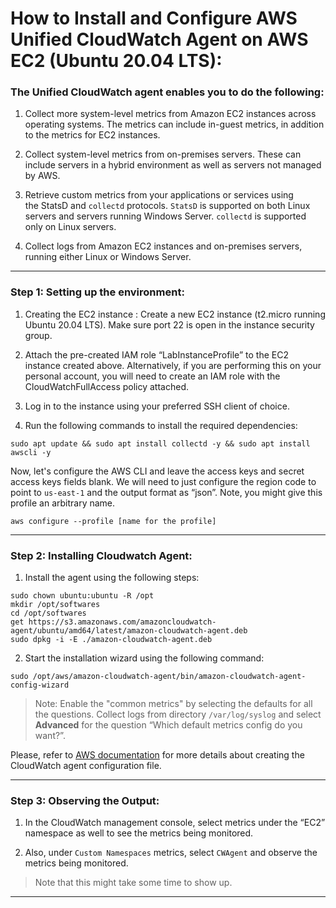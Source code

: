 # How to Install and Configure AWS Unified CloudWatch Agent on AWS EC2 (Ubuntu 20.04 LTS):

### The Unified CloudWatch agent enables you to do the following:

1. Collect more system-level metrics from Amazon EC2 instances across operating systems. The metrics can include in-guest metrics, in addition to the metrics for EC2 instances. 

2. Collect system-level metrics from on-premises servers. These can include servers in a hybrid environment as well as servers not managed by AWS.

3. Retrieve custom metrics from your applications or services using the StatsD and `collectd` protocols. `StatsD` is supported on both Linux servers and servers running Windows Server. `collectd` is supported only on Linux servers.

4. Collect logs from Amazon EC2 instances and on-premises servers, running either Linux or Windows Server.

---

### Step 1: Setting up the environment:

1. Creating the EC2 instance : Create a new EC2 instance (t2.micro running Ubuntu 20.04 LTS). Make sure port 22 is open in the instance security group. 

2. Attach the pre-created IAM role “LabInstanceProfile” to the EC2 instance created above. Alternatively, if you are performing this on your personal account, you will need to create an IAM role with the CloudWatchFullAccess policy attached.

3. Log in to the instance using your preferred SSH client of choice.

4. Run the following commands to install the required dependencies:

```
sudo apt update && sudo apt install collectd -y && sudo apt install awscli -y
```

Now, let's configure the AWS CLI and leave the access keys and secret access keys fields blank. We will need to just configure the region code to point to `us-east-1` and the output format as “json”. Note, you might give this profile an arbitrary name. 

```
aws configure --profile [name for the profile]
```
---

### Step 2: Installing Cloudwatch Agent:

1. Install the agent using the following steps:


```
sudo chown ubuntu:ubuntu -R /opt
mkdir /opt/softwares
cd /opt/softwares
get https://s3.amazonaws.com/amazoncloudwatch-agent/ubuntu/amd64/latest/amazon-cloudwatch-agent.deb
sudo dpkg -i -E ./amazon-cloudwatch-agent.deb
```

2. Start the installation wizard using the following command:

```
sudo /opt/aws/amazon-cloudwatch-agent/bin/amazon-cloudwatch-agent-config-wizard
```

> Note: Enable the "common metrics" by selecting the defaults for all the questions. Collect logs from directory `/var/log/syslog` and select **Advanced** for the question “Which default metrics config do you want?”.


Please, refer to [AWS documentation](https://docs.aws.amazon.com/AmazonCloudWatch/latest/monitoring/create-cloudwatch-agent-configuration-file-wizard.html) for more details about creating the CloudWatch agent configuration file. 

---


### Step 3: Observing the Output:


1. In the CloudWatch management console, select metrics under the “EC2” namespace as well to see the metrics being monitored.

2. Also, under `Custom Namespaces` metrics, select `CWAgent` and observe the metrics being monitored. 

> Note that this might take some time to show up. 


---
